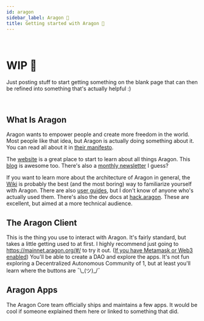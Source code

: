 ```yaml
---
id: aragon
sidebar_label: Aragon 🦅
title: Getting started with Aragon 🦅
---
```


<br>

# WIP 🚧
Just posting stuff to start getting something on the blank page that can then be refined into something that's actually helpful :) 

<br>

## What Is Aragon

Aragon wants to empower people and create more freedom in the world. Most people like that idea, but Aragon is actually doing something about it. You can read all about it in [their manifesto](https://github.com/aragon/AGPs/blob/master/AGPs/AGP-0.md). 

The [website](https://aragon.org/) is a great place to start to learn about all things Aragon. This [blog](https://blog.aragon.one/) is awesome too. There's also a [monthly newsletter](https://monthly.aragon.org/) I guess?

If you want to learn more about the architecture of Aragon in general, the [Wiki](https://wiki.aragon.org/) is probably the best (and the most boring) way to familiarize yourself with Aragon. There are also [user guides](https://wiki.aragon.org/tutorials/Aragon_User_Guide/), but I don't know of anyone who's actually used them. There's also the dev docs at [hack.aragon](https://hack.aragon.org/). These are excellent, but aimed at a more technical audience.

## The Aragon Client

This is the thing you use to interact with Aragon. It's fairly standard, but takes a little getting used to at first. I highly recommend just going to https://mainnet.aragon.org/#/ to try it out. ([If you have Metamask or Web3 enabled](guides/ethereum.md)) You'll be able to create a DAO and explore the apps. It's not fun exploring a Decentralized Autonomous Community of 1, but at least you'll learn where the buttons are ¯\\\_(ツ)\_/¯

## Aragon Apps

The Aragon Core team officially ships and maintains a few apps. It would be cool if someone explained them here or linked to something that did.
